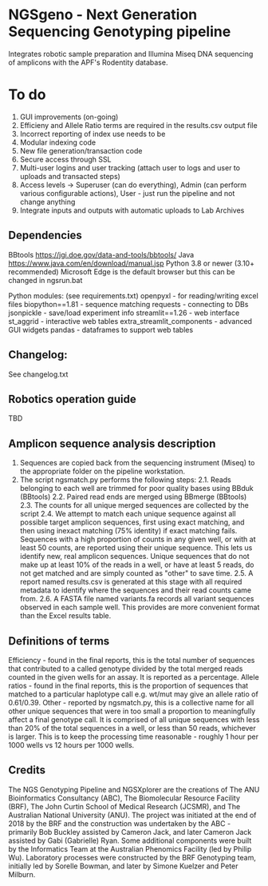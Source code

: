 # NGSgeno - Next Generation Sequencing Genotyping pipeline

Integrates robotic sample preparation and Illumina Miseq DNA sequencing of amplicons with the APF's Rodentity database.

# To do

1. GUI improvements (on-going)
2. Efficieny and Allele Ratio terms are required in the results.csv output file
3. Incorrect reporting of index use needs to be 
4. Modular indexing code
5. New file generation/transaction code
6. Secure access through SSL
7. Multi-user logins and user tracking (attach user to logs and user to uploads and transacted steps)
8. Access levels -> Superuser (can do everything), Admin (can perform various configurable actions), User - just run the pipeline and not change anything
9. Integrate inputs and outputs with automatic uploads to Lab Archives

## Dependencies

BBtools https://jgi.doe.gov/data-and-tools/bbtools/
Java https://www.java.com/en/download/manual.jsp
Python 3.8 or newer (3.10+ recommended)
Microsoft Edge is the default browser but this can be changed in ngsrun.bat

Python modules: (see requirements.txt)
openpyxl - for reading/writing excel files
biopython==1.81 - sequence matching 
requests - connecting to DBs
jsonpickle - save/load experiment info
streamlit==1.26 - web interface
st_aggrid - interactive web tables
extra_streamlit_components - advanced GUI widgets
pandas - dataframes to support web tables

## Changelog:

See changelog.txt

## Robotics operation guide

TBD

## Amplicon sequence analysis description

1. Sequences are copied back from the sequencing instrument (Miseq) to the appropriate folder on the pipeline workstation.
2. The script ngsmatch.py performs the following steps:
2.1. Reads belonging to each well are trimmed for poor quality bases using BBduk (BBtools)
2.2. Paired read ends are merged using BBmerge (BBtools)
2.3. The counts for all unique merged sequences are collected by the script
2.4. We attempt to match each unique sequence against all possible target amplicon sequences, first using exact matching, and then using inexact matching (75% identity) if exact matching fails.
Sequences with a high proportion of counts in any given well, or with at least 50 counts, are reported using their unique sequence. This lets us identify new, real amplicon sequences. Unique sequences that do not make up at least 10% of the reads in a well, or have at least 5 reads, do not get matched and are simply counted as "other" to save time.
2.5. A report named results.csv is generated at this stage with all required metadata to identify where the sequences and their read counts came from.
2.6. A FASTA file named variants.fa records all variant sequences observed in each sample well. This provides are more convenient format than the Excel results table.

## Definitions of terms

Efficiency - found in the final reports, this is the total number of sequences that contributed to a called genotype divided by the total merged reads counted in the given wells for an assay. It is reported as a percentage.
Allele ratios - found in the final reports, this is the proportion of sequences that matched to a particular haplotype call e.g. wt/mut may give an allele ratio of 0.61/0.39.
Other - reported by ngsmatch.py, this is a collective name for all other unique sequences that were in too small a proportion to meaningfully affect a final genotype call. It is comprised of all unique sequences with less than 20% of the total sequences in a well, or less than 50 reads, whichever is larger. This is to keep the processing time reasonable - roughly 1 hour per 1000 wells vs 12 hours per 1000 wells.

## Credits
The NGS Genotyping Pipeline and NGSXplorer are the creations of The ANU Bioinformatics Consultancy (ABC), The Biomolecular Resource Facility (BRF), The John Curtin School of Medical Research (JCSMR), and The Australian National University (ANU).
The project was initiated at the end of 2018 by the BRF and the construction was undertaken by the ABC - primarily Bob Buckley assisted by Cameron Jack, and later Cameron Jack assisted by Gabi (Gabrielle) Ryan. 
Some additional components were built by the Informatics Team at the Australian Phenomics Facility (led by Philip Wu). Laboratory processes were constructed by the BRF Genotyping team, initially led by Sorelle Bowman, and later by Simone Kuelzer and Peter Milburn.
